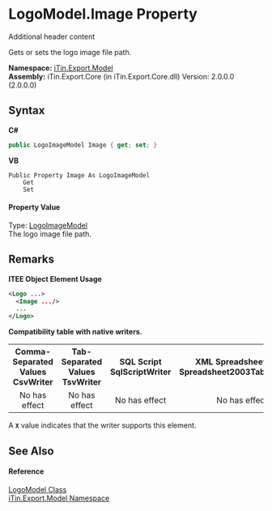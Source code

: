 # LogoModel.Image Property 
Additional header content 

Gets or sets the logo image file path.

**Namespace:**&nbsp;<a href="N_iTin_Export_Model">iTin.Export.Model</a><br />**Assembly:**&nbsp;iTin.Export.Core (in iTin.Export.Core.dll) Version: 2.0.0.0 (2.0.0.0)

## Syntax

**C#**<br />
``` C#
public LogoImageModel Image { get; set; }
```

**VB**<br />
``` VB
Public Property Image As LogoImageModel
	Get
	Set
```


#### Property Value
Type: <a href="T_iTin_Export_Model_LogoImageModel">LogoImageModel</a><br />The logo image file path.

## Remarks

**ITEE Object Element Usage**<br />
``` XML
<Logo ...>
  <Image .../>
  ...
</Logo>
```


<strong>Compatibility table with native writers.</strong><table><tr><th>Comma-Separated Values<br />CsvWriter</th><th>Tab-Separated Values<br />TsvWriter</th><th>SQL Script<br />SqlScriptWriter</th><th>XML Spreadsheet 2003<br />Spreadsheet2003TabularWriter</th></tr><tr><td align="center">No has effect</td><td align="center">No has effect</td><td align="center">No has effect</td><td align="center">No has effect</td></tr></table> A <strong>`X`</strong> value indicates that the writer supports this element.


## See Also


#### Reference
<a href="T_iTin_Export_Model_LogoModel">LogoModel Class</a><br /><a href="N_iTin_Export_Model">iTin.Export.Model Namespace</a><br />